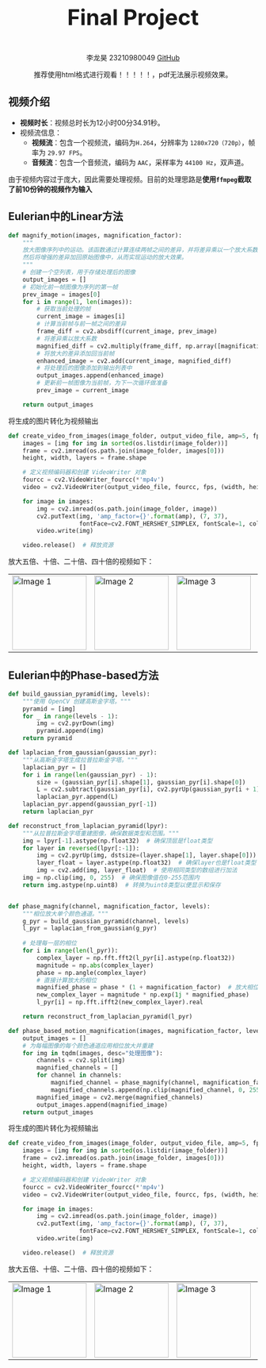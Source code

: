 <div style="text-align: center; font-size: 44px; font-weight: bold;">
  <p>Final Project</p>
</div>
<div style="text-align: center;">
  <p>李龙昊 23210980049 <a href="https://github.com/your-github-username" target="_blank">GitHub</a></p>
</div>
<div style="text-align: center;">
  <p>推荐使用html格式进行观看！！！！！，pdf无法展示视频效果。</p>
</div>


## 视频介绍

- **视频时长**：视频总时长为12小时00分34.91秒。
- 视频流信息：
  - **视频流**：包含一个视频流，编码为`H.264`，分辨率为 `1280x720（720p）`，帧率为 `29.97 FPS`。
  - **音频流**：包含一个音频流，编码为 `AAC`，采样率为 `44100 Hz`，双声道。

由于视频内容过于庞大，因此需要处理视频。目前的处理思路是**使用`ffmpeg`截取了前10份钟的视频作为输入**

##  **Eulerian中的Linear方法**

```python
def magnify_motion(images, magnification_factor):
    """
    放大图像序列中的运动。该函数通过计算连续两帧之间的差异，并将差异乘以一个放大系数，
    然后将增强的差异加回原始图像中，从而实现运动的放大效果。
    """
    # 创建一个空列表，用于存储处理后的图像
    output_images = [] 
    # 初始化前一帧图像为序列的第一帧 
    prev_image = images[0]  
    for i in range(1, len(images)):
        # 获取当前处理的帧
        current_image = images[i]  
        # 计算当前帧与前一帧之间的差异
        frame_diff = cv2.absdiff(current_image, prev_image)  
        # 将差异乘以放大系数
        magnified_diff = cv2.multiply(frame_diff, np.array([magnification_factor], dtype=np.uint8))  
        # 将放大的差异添加回当前帧
        enhanced_image = cv2.add(current_image, magnified_diff)  
        # 将处理后的图像添加到输出列表中
        output_images.append(enhanced_image)  
        # 更新前一帧图像为当前帧，为下一次循环做准备
        prev_image = current_image 

    return output_images 
```

将生成的图片转化为视频输出

```python
def create_video_from_images(image_folder, output_video_file, amp=5, fps=30):
    images = [img for img in sorted(os.listdir(image_folder))]
    frame = cv2.imread(os.path.join(image_folder, images[0]))
    height, width, layers = frame.shape

    # 定义视频编码器和创建 VideoWriter 对象
    fourcc = cv2.VideoWriter_fourcc(*'mp4v') 
    video = cv2.VideoWriter(output_video_file, fourcc, fps, (width, height))

    for image in images:
        img = cv2.imread(os.path.join(image_folder, image))
        cv2.putText(img, 'amp_factor={}'.format(amp), (7, 37),
                    fontFace=cv2.FONT_HERSHEY_SIMPLEX, fontScale=1, color=(0, 0, 255), thickness=2)
        video.write(img)

    video.release()  # 释放资源
```

放大五倍、十倍、二十倍、四十倍的视频如下：

  <table>
    <tr>
      <td><img src="./material/output_video_linear_5x.gif" alt="Image 1" width="150" /></td>
      <td><img src="./material/output_video_linear_10x.gif" alt="Image 2" width="150" /></td>
      <td><img src="./material/output_video_linear_20x.gif" alt="Image 3" width="150" /></td>
      <td><img src="./material/output_video_linear_40x.gif" alt="Image 3" width="150" /></td>
    </tr>
  </table>

## Eulerian中的Phase-based方法

```python
def build_gaussian_pyramid(img, levels):
    """使用 OpenCV 创建高斯金字塔。"""
    pyramid = [img]
    for _ in range(levels - 1):
        img = cv2.pyrDown(img)
        pyramid.append(img)
    return pyramid

def laplacian_from_gaussian(gaussian_pyr):
    """从高斯金字塔生成拉普拉斯金字塔。"""
    laplacian_pyr = []
    for i in range(len(gaussian_pyr) - 1):
        size = (gaussian_pyr[i].shape[1], gaussian_pyr[i].shape[0])
        L = cv2.subtract(gaussian_pyr[i], cv2.pyrUp(gaussian_pyr[i + 1], dstsize=size))
        laplacian_pyr.append(L)
    laplacian_pyr.append(gaussian_pyr[-1])
    return laplacian_pyr

def reconstruct_from_laplacian_pyramid(lpyr):
    """从拉普拉斯金字塔重建图像，确保数据类型和范围。"""
    img = lpyr[-1].astype(np.float32)  # 确保顶层是float类型
    for layer in reversed(lpyr[:-1]):
        img = cv2.pyrUp(img, dstsize=(layer.shape[1], layer.shape[0])).astype(np.float32)
        layer_float = layer.astype(np.float32)  # 确保layer也是float类型
        img = cv2.add(img, layer_float)  # 使用相同类型的数组进行加法
    img = np.clip(img, 0, 255)  # 确保图像值在0-255范围内
    return img.astype(np.uint8)  # 转换为uint8类型以便显示和保存


def phase_magnify(channel, magnification_factor, levels):
    """相位放大单个颜色通道。"""
    g_pyr = build_gaussian_pyramid(channel, levels)
    l_pyr = laplacian_from_gaussian(g_pyr)
    
    # 处理每一层的相位
    for i in range(len(l_pyr)):
        complex_layer = np.fft.fft2(l_pyr[i].astype(np.float32))
        magnitude = np.abs(complex_layer)
        phase = np.angle(complex_layer)
        # 直接计算放大的相位
        magnified_phase = phase * (1 + magnification_factor)  # 放大相位
        new_complex_layer = magnitude * np.exp(1j * magnified_phase)
        l_pyr[i] = np.fft.ifft2(new_complex_layer).real

    return reconstruct_from_laplacian_pyramid(l_pyr)

def phase_based_motion_magnification(images, magnification_factor, levels=3):
    output_images = []
    # 为每幅图像的每个颜色通道应用相位放大并重建
    for img in tqdm(images, desc="处理图像"):
        channels = cv2.split(img)
        magnified_channels = []
        for channel in channels:
            magnified_channel = phase_magnify(channel, magnification_factor, levels)
            magnified_channels.append(np.clip(magnified_channel, 0, 255).astype(np.uint8))
        magnified_image = cv2.merge(magnified_channels)
        output_images.append(magnified_image)
    return output_images
```

将生成的图片转化为视频输出

```python
def create_video_from_images(image_folder, output_video_file, amp=5, fps=30):
    images = [img for img in sorted(os.listdir(image_folder))]
    frame = cv2.imread(os.path.join(image_folder, images[0]))
    height, width, layers = frame.shape

    # 定义视频编码器和创建 VideoWriter 对象
    fourcc = cv2.VideoWriter_fourcc(*'mp4v') 
    video = cv2.VideoWriter(output_video_file, fourcc, fps, (width, height))

    for image in images:
        img = cv2.imread(os.path.join(image_folder, image))
        cv2.putText(img, 'amp_factor={}'.format(amp), (7, 37),
                    fontFace=cv2.FONT_HERSHEY_SIMPLEX, fontScale=1, color=(0, 0, 255), thickness=2)
        video.write(img)

    video.release()  # 释放资源
```

放大五倍、十倍、二十倍、四十倍的视频如下：

  <table>
    <tr>
      <td><img src="./material/output_video_phase_5x.gif" alt="Image 1" width="150" /></td>
      <td><img src="./material/output_video_phase_10x.gif" alt="Image 2" width="150" /></td>
      <td><img src="./material/output_video_phase_20x.gif" alt="Image 3" width="150" /></td>
      <td><img src="./material/output_video_phase_40x.gif" alt="Image 3" width="150" /></td>
    </tr>
  </table>


